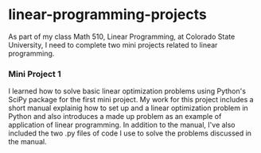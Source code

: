 # linear-programming-projects

As part of my class Math 510, Linear Programming, at Colorado State University, I need to complete two mini projects related to linear programming.

### Mini Project 1

I learned how to solve basic linear optimization problems using Python's SciPy package for the first mini project. My work for this project includes a short manual explainig how to set up and a linear optimization problem in Python and also introduces a made up problem as an example of application of linear programming. In addition to the manual, I've also included the two .py files of code I use to solve the problems discussed in the manual. 

